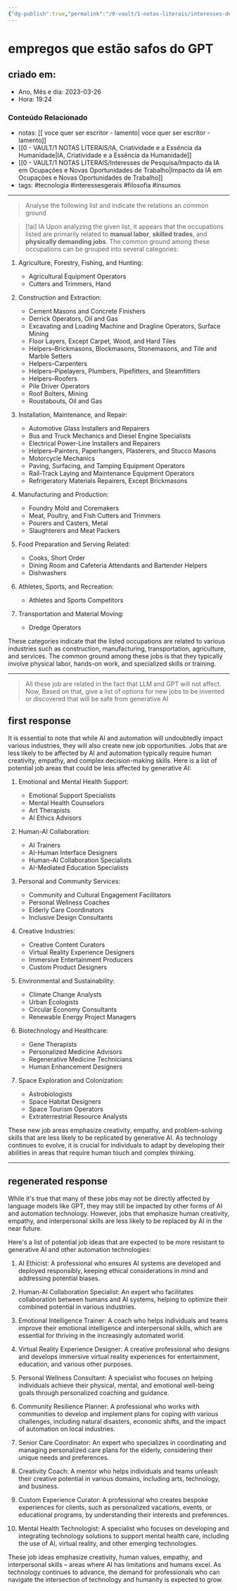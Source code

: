 ```yaml
---
{"dg-publish":true,"permalink":"/0-vault/1-notas-literais/interesses-de-pesquisa/safe-jobs-from-the-ai-apocalypse/","tags":["tecnologia","interessesgerais","filosofia","insumos"],"dgHomeLink":true,"dgShowLocalGraph":true,"dgShowFileTree":true,"dgEnableSearch":true}
---
```


# empregos que estão safos do GPT

## criado em: 
-  Ano, Mês e dia: 2023-03-26
- Hora: 19:24

### Conteúdo Relacionado
- notas: [[ voce quer ser escritor - lamento\| voce quer ser escritor - lamento]]
- [[0 - VAULT/1 NOTAS LITERAIS/IA, Criatividade e a Essência da Humanidade\|IA, Criatividade e a Essência da Humanidade]]
- [[0 - VAULT/1 NOTAS LITERAIS/Interesses de Pesquisa/Impacto da IA em Ocupações e Novas Oportunidades de Trabalho\|Impacto da IA em Ocupações e Novas Oportunidades de Trabalho]]
- tags: #tecnologia #interessesgerais #filosofia #insumos
---

>Analyse the following list and indicate the relations an common ground 


> [!ai] IA
> Upon analyzing the given list, it appears that the occupations listed are primarily related to **manual labor**, **skilled trades**, and **physically demanding jobs**. The common ground among these occupations can be grouped into several categories:

1.  Agriculture, Forestry, Fishing, and Hunting:
    
    -   Agricultural Equipment Operators
    -   Cutters and Trimmers, Hand
2.  Construction and Extraction:
    
    -   Cement Masons and Concrete Finishers
    -   Derrick Operators, Oil and Gas
    -   Excavating and Loading Machine and Dragline Operators, Surface Mining
    -   Floor Layers, Except Carpet, Wood, and Hard Tiles
    -   Helpers–Brickmasons, Blockmasons, Stonemasons, and Tile and Marble Setters
    -   Helpers–Carpenters
    -   Helpers–Pipelayers, Plumbers, Pipefitters, and Steamfitters
    -   Helpers–Roofers
    -   Pile Driver Operators
    -   Roof Bolters, Mining
    -   Roustabouts, Oil and Gas
3.  Installation, Maintenance, and Repair:
    
    -   Automotive Glass Installers and Repairers
    -   Bus and Truck Mechanics and Diesel Engine Specialists
    -   Electrical Power-Line Installers and Repairers
    -   Helpers–Painters, Paperhangers, Plasterers, and Stucco Masons
    -   Motorcycle Mechanics
    -   Paving, Surfacing, and Tamping Equipment Operators
    -   Rail-Track Laying and Maintenance Equipment Operators
    -   Refrigeratory Materials Repairers, Except Brickmasons
4.  Manufacturing and Production:
    
    -   Foundry Mold and Coremakers
    -   Meat, Poultry, and Fish Cutters and Trimmers
    -   Pourers and Casters, Metal
    -   Slaughterers and Meat Packers
5.  Food Preparation and Serving Related:
    
    -   Cooks, Short Order
    -   Dining Room and Cafeteria Attendants and Bartender Helpers
    -   Dishwashers
6.  Athletes, Sports, and Recreation:
    
    -   Athletes and Sports Competitors
7.  Transportation and Material Moving:
    
    -   Dredge Operators

These categories indicate that the listed occupations are related to various industries such as construction, manufacturing, transportation, agriculture, and services. The common ground among these jobs is that they typically involve physical labor, hands-on work, and specialized skills or training.

---

>All these job are related in the fact that LLM and GPT will not affect. Now, Based on that, give a list of options for new jobs to be invented or discovered that will be safe from generative AI

## first response

It is essential to note that while AI and automation will undoubtedly impact various industries, they will also create new job opportunities. Jobs that are less likely to be affected by AI and automation typically require human creativity, empathy, and complex decision-making skills. Here is a list of potential job areas that could be less affected by generative AI:

1.  Emotional and Mental Health Support:
    
    -   Emotional Support Specialists
    -   Mental Health Counselors
    -   Art Therapists
    -   AI Ethics Advisors
2.  Human-AI Collaboration:
    
    -   AI Trainers
    -   AI-Human Interface Designers
    -   Human-AI Collaboration Specialists
    -   AI-Mediated Education Specialists
3.  Personal and Community Services:
    
    -   Community and Cultural Engagement Facilitators
    -   Personal Wellness Coaches
    -   Elderly Care Coordinators
    -   Inclusive Design Consultants
4.  Creative Industries:
    
    -   Creative Content Curators
    -   Virtual Reality Experience Designers
    -   Immersive Entertainment Producers
    -   Custom Product Designers
5.  Environmental and Sustainability:
    
    -   Climate Change Analysts
    -   Urban Ecologists
    -   Circular Economy Consultants
    -   Renewable Energy Project Managers
6.  Biotechnology and Healthcare:
    
    -   Gene Therapists
    -   Personalized Medicine Advisors
    -   Regenerative Medicine Technicians
    -   Human Enhancement Designers
7.  Space Exploration and Colonization:
    
    -   Astrobiologists
    -   Space Habitat Designers
    -   Space Tourism Operators
    -   Extraterrestrial Resource Analysts

These new job areas emphasize creativity, empathy, and problem-solving skills that are less likely to be replicated by generative AI. As technology continues to evolve, it is crucial for individuals to adapt by developing their abilities in areas that require human touch and complex thinking.

---

## regenerated response

While it's true that many of these jobs may not be directly affected by language models like GPT, they may still be impacted by other forms of AI and automation technology. However, jobs that emphasize human creativity, empathy, and interpersonal skills are less likely to be replaced by AI in the near future.

Here's a list of potential job ideas that are expected to be more resistant to generative AI and other automation technologies:

1.  AI Ethicist: A professional who ensures AI systems are developed and deployed responsibly, keeping ethical considerations in mind and addressing potential biases.
    
2.  Human-AI Collaboration Specialist: An expert who facilitates collaboration between humans and AI systems, helping to optimize their combined potential in various industries.
    
3.  Emotional Intelligence Trainer: A coach who helps individuals and teams improve their emotional intelligence and interpersonal skills, which are essential for thriving in the increasingly automated world.
    
4.  Virtual Reality Experience Designer: A creative professional who designs and develops immersive virtual reality experiences for entertainment, education, and various other purposes.
    
5.  Personal Wellness Consultant: A specialist who focuses on helping individuals achieve their physical, mental, and emotional well-being goals through personalized coaching and guidance.
    
6.  Community Resilience Planner: A professional who works with communities to develop and implement plans for coping with various challenges, including natural disasters, economic shifts, and the impact of automation on local industries.
    
7.  Senior Care Coordinator: An expert who specializes in coordinating and managing personalized care plans for the elderly, considering their unique needs and preferences.
    
8.  Creativity Coach: A mentor who helps individuals and teams unleash their creative potential in various domains, including arts, technology, and business.
    
9.  Custom Experience Curator: A professional who creates bespoke experiences for clients, such as personalized vacations, events, or educational programs, by understanding their interests and preferences.
    
10.  Mental Health Technologist: A specialist who focuses on developing and integrating technology solutions to support mental health care, including the use of AI, virtual reality, and other emerging technologies.
    

These job ideas emphasize creativity, human values, empathy, and interpersonal skills – areas where AI has limitations and humans excel. As technology continues to advance, the demand for professionals who can navigate the intersection of technology and humanity is expected to grow.
